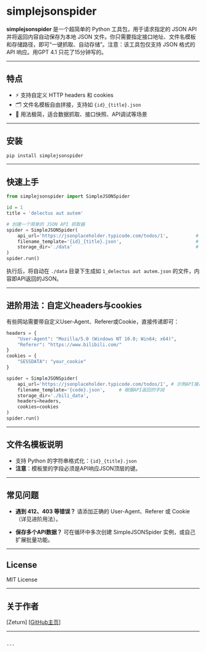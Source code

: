 # simplejsonspider

**simplejsonspider** 是一个超简单的 Python 工具包，用于请求指定的 JSON API 并将返回内容自动保存为本地 JSON 文件。你只需要指定接口地址、文件名模板和存储路径，即可“一键抓取、自动存储”。注意：该工具包仅支持 JSON 格式的 API 响应。用GPT 4.1 只花了15分钟写的。


---

## 特点

- ⚡️ 支持自定义 HTTP headers 和 cookies
- 🗂 文件名模板自由拼接，支持如 `{id}_{title}.json`
- 🧰 用法极简，适合数据抓取、接口快照、API调试等场景

---

## 安装

```bash
pip install simplejsonspider
````

---

## 快速上手

```python
from simplejsonspider import SimpleJSONSpider

id = 1
title = 'delectus aut autem'

# 创建一个简单的 JSON API 抓取器
spider = SimpleJSONSpider(
    api_url='https://jsonplaceholder.typicode.com/todos/1',          # API接口
    filename_template='{id}_{title}.json',                           # 文件名模板（对应API返回的字段）
    storage_dir='./data'                                             # 存储目录
)
spider.run()
```

执行后，将自动在 `./data` 目录下生成如 `1_delectus aut autem.json` 的文件，内容即API返回的JSON。

---

## 进阶用法：自定义headers与cookies

有些网站需要带自定义User-Agent、Referer或Cookie，直接传递即可：

```python
headers = {
    "User-Agent": "Mozilla/5.0 (Windows NT 10.0; Win64; x64)",
    "Referer": "https://www.bilibili.com/"
}
cookies = {
    "SESSDATA": "your_cookie"
}

spider = SimpleJSONSpider(
    api_url='https://jsonplaceholder.typicode.com/todos/1', # 示例API接口
    filename_template='{code}.json',     # 根据API返回的字段
    storage_dir='./bili_data',
    headers=headers,
    cookies=cookies
)
spider.run()
```

---

## 文件名模板说明

* 支持 Python 的字符串格式化：`{id}_{title}.json`
* **注意**：模板里的字段必须是API响应JSON顶层的键。

---

## 常见问题

* **遇到 412、403 等错误？**
  请添加正确的 User-Agent、Referer 或 Cookie（详见进阶用法）。

* **保存多个API数据？**
  可在循环中多次创建 SimpleJSONSpider 实例，或自己扩展批量功能。

---

## License

MIT License

---

## 关于作者

\[Zeturn]
\[[GitHub主页](https://github.com/zeturn)]

---

```

---